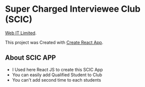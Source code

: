 # Super Charged Interviewee Club (SCIC)

[Web IT Limited](https://students-club.netlify.app/).

This project was Created with [Create React App](https://students-club.netlify.app/).

## About SCIC APP

- I Used here React JS to create this SCIC App
- You can easily add Qualified Student to Club
- You can't add second time to each students
